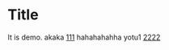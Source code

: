 # Title



It is demo.
akaka
[111](http://www.google.com)
hahahahahha
yotu1
[2222](http://www.yahoo.com)


